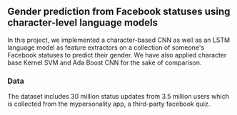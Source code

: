 ## Gender prediction from Facebook statuses using character-level language models 

In this project, we implemented a character-based CNN as well as an LSTM language model as feature extractors on a collection of someone's Facebook statuses to predict their gender. We have also applied character base Kernel SVM and Ada Boost CNN for the sake of comparison. 

### Data 

The dataset includes 30 million status updates from 3.5 million users which is collected from the mypersonality app, a third-party facebook quiz. 



